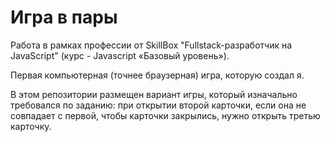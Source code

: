 # Игра в пары #

Работа в рамках профессии от SkillBox "Fullstack-разработчик на JavaScript" (курс - Javascript «Базовый уровень»).

Первая компьютерная (точнее браузерная) игра, которую создал я.

В этом репозитории размещен вариант игры, который изначально требовался по заданию: при открытии второй карточки, если она не совпадает с первой, чтобы карточки закрылись, нужно открыть третью карточку.
